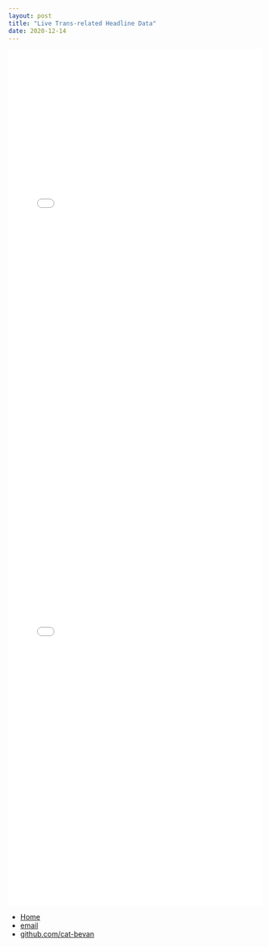 ```yaml
---
layout: post
title: "Live Trans-related Headline Data"
date: 2020-12-14
---
```


<iframe src="/images/bokehGraph.html"
  sandbox="allow-same-origin allow-scripts"
  width="100%"
  height="850"
  seamless="seamless"
  frameborder="0">
</iframe>

<iframe src="/images/bokeh30days.html"
  sandbox="allow-same-origin allow-scripts"
  width="100%"
  height="850"
  seamless="seamless"
  frameborder="0">
</iframe>

<footer>
	<ul>
	    <li><a href="/">Home</a></li>
	    <li><a href="mailto:catherinebevan@ualberta.ca">email</a></li>
	    <li><a href="https://github.com/cat-bevan">github.com/cat-bevan</a></li>
	</ul>
</footer>
